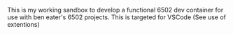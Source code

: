 This is my working sandbox to develop a functional 6502 dev container for use with ben eater's 6502 projects.
This is targeted for VSCode (See use of extentions)
